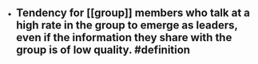 - Tendency for [[group]] members who talk at a high rate in the group to emerge as leaders, even if the information they share with the group is of low quality. #definition
	-